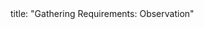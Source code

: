 <frontmatter>
title: "Gathering Requirements: Observation"
</frontmatter>

<include src="index-body.md" boilerplate />
